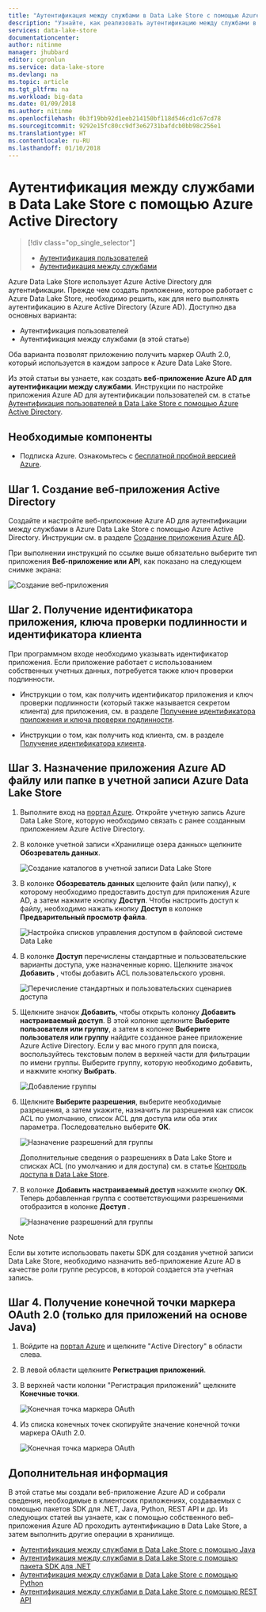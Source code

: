 ```yaml
---
title: "Аутентификация между службами в Data Lake Store с помощью Azure Active Directory | Документация Майкрософт"
description: "Узнайте, как реализовать аутентификацию между службами в Data Lake Store с помощью Azure Active Directory."
services: data-lake-store
documentationcenter: 
author: nitinme
manager: jhubbard
editor: cgronlun
ms.service: data-lake-store
ms.devlang: na
ms.topic: article
ms.tgt_pltfrm: na
ms.workload: big-data
ms.date: 01/09/2018
ms.author: nitinme
ms.openlocfilehash: 0b3f19bb92d1eeb214150bf118d546cd1c67cd78
ms.sourcegitcommit: 9292e15fc80cc9df3e62731bafdcb0bb98c256e1
ms.translationtype: HT
ms.contentlocale: ru-RU
ms.lasthandoff: 01/10/2018
---
```

# <a name="service-to-service-authentication-with-data-lake-store-using-azure-active-directory"></a>Аутентификация между службами в Data Lake Store с помощью Azure Active Directory
> [!div class="op_single_selector"]
> * [Аутентификация пользователей](data-lake-store-end-user-authenticate-using-active-directory.md)
> * [Аутентификация между службами](data-lake-store-service-to-service-authenticate-using-active-directory.md)
> 
>  

Azure Data Lake Store использует Azure Active Directory для аутентификации. Прежде чем создать приложение, которое работает с Azure Data Lake Store, необходимо решить, как для него выполнять аутентификацию в Azure Active Directory (Azure AD). Доступно два основных варианта:

* Аутентификация пользователей 
* Аутентификация между службами (в этой статье) 

Оба варианта позволят приложению получить маркер OAuth 2.0, который используется в каждом запросе к Azure Data Lake Store.

Из этой статьи вы узнаете, как создать **веб-приложение Azure AD для аутентификации между службами**. Инструкции по настройке приложения Azure AD для аутентификации пользователей см. в статье [Аутентификация пользователей в Data Lake Store с помощью Azure Active Directory](data-lake-store-end-user-authenticate-using-active-directory.md).

## <a name="prerequisites"></a>Необходимые компоненты
* Подписка Azure. Ознакомьтесь с [бесплатной пробной версией Azure](https://azure.microsoft.com/pricing/free-trial/).

## <a name="step-1-create-an-active-directory-web-application"></a>Шаг 1. Создание веб-приложения Active Directory

Создайте и настройте веб-приложение Azure AD для аутентификации между службами в Azure Data Lake Store с помощью Azure Active Directory. Инструкции см. в разделе [Создание приложения Azure AD](../azure-resource-manager/resource-group-create-service-principal-portal.md).

При выполнении инструкций по ссылке выше обязательно выберите тип приложения **Веб-приложение или API**, как показано на следующем снимке экрана:

![Создание веб-приложения](./media/data-lake-store-authenticate-using-active-directory/azure-active-directory-create-web-app.png "Создание веб-приложения")

## <a name="step-2-get-application-id-authentication-key-and-tenant-id"></a>Шаг 2. Получение идентификатора приложения, ключа проверки подлинности и идентификатора клиента
При программном входе необходимо указывать идентификатор приложения. Если приложение работает с использованием собственных учетных данных, потребуется также ключ проверки подлинности.

* Инструкции о том, как получить идентификатор приложения и ключ проверки подлинности (который также называется секретом клиента) для приложения, см. в разделе [Получение идентификатора приложения и ключа проверки подлинности](../azure-resource-manager/resource-group-create-service-principal-portal.md#get-application-id-and-authentication-key).

* Инструкции о том, как получить код клиента, см. в разделе [Получение идентификатора клиента](../azure-resource-manager/resource-group-create-service-principal-portal.md#get-tenant-id).

## <a name="step-3-assign-the-azure-ad-application-to-the-azure-data-lake-store-account-file-or-folder"></a>Шаг 3. Назначение приложения Azure AD файлу или папке в учетной записи Azure Data Lake Store


1. Выполните вход на [портал Azure](https://portal.azure.com). Откройте учетную запись Azure Data Lake Store, которую необходимо связать с ранее созданным приложением Azure Active Directory.
2. В колонке учетной записи «Хранилище озера данных» щелкните **Обозреватель данных**.
   
    ![Создание каталогов в учетной записи Data Lake Store](./media/data-lake-store-authenticate-using-active-directory/adl.start.data.explorer.png "Создание каталогов в учетной записи Data Lake")
3. В колонке **Обозреватель данных** щелкните файл (или папку), к которому необходимо предоставить доступ для приложения Azure AD, а затем нажмите кнопку **Доступ**. Чтобы настроить доступ к файлу, необходимо нажать кнопку **Доступ** в колонке **Предварительный просмотр файла**.
   
    ![Настройка списков управления доступом в файловой системе Data Lake](./media/data-lake-store-authenticate-using-active-directory/adl.acl.1.png "Настройка списков управления доступом в файловой системе Data Lake")
4. В колонке **Доступ** перечислены стандартные и пользовательские варианты доступа, уже назначенные корню. Щелкните значок **Добавить** , чтобы добавить ACL пользовательского уровня.
   
    ![Перечисление стандартных и пользовательских сценариев доступа](./media/data-lake-store-authenticate-using-active-directory/adl.acl.2.png "Перечисление стандартных и пользовательских сценариев доступа")
5. Щелкните значок **Добавить**, чтобы открыть колонку **Добавить настраиваемый доступ**. В этой колонке щелкните **Выберите пользователя или группу**, а затем в колонке **Выберите пользователя или группу** найдите созданное ранее приложение Azure Active Directory. Если у вас много групп для поиска, воспользуйтесь текстовым полем в верхней части для фильтрации по имени группы. Выберите группу, которую необходимо добавить, и нажмите кнопку **Выбрать**.
   
    ![Добавление группы](./media/data-lake-store-authenticate-using-active-directory/adl.acl.3.png "Добавление группы")
6. Щелкните **Выберите разрешения**, выберите необходимые разрешения, а затем укажите, назначить ли разрешения как список ACL по умолчанию, список ACL для доступа или оба этих параметра. Последовательно выберите **ОК**.
   
    ![Назначение разрешений для группы](./media/data-lake-store-authenticate-using-active-directory/adl.acl.4.png "Назначение разрешений для группы")
   
    Дополнительные сведения о разрешениях в Data Lake Store и списках ACL (по умолчанию и для доступа) см. в статье [Контроль доступа в Data Lake Store](data-lake-store-access-control.md).
7. В колонке **Добавить настраиваемый доступ** нажмите кнопку **ОК**. Теперь добавленная группа с соответствующими разрешениями отобразится в колонке **Доступ** .
   
    ![Назначение разрешений для группы](./media/data-lake-store-authenticate-using-active-directory/adl.acl.5.png "Назначение разрешений для группы")

> [!NOTE]
> Если вы хотите использовать пакеты SDK для создания учетной записи Data Lake Store, необходимо назначить веб-приложение Azure AD в качестве роли группе ресурсов, в которой создается эта учетная запись.
> 
>

## <a name="step-4-get-the-oauth-20-token-endpoint-only-for-java-based-applications"></a>Шаг 4. Получение конечной точки маркера OAuth 2.0 (только для приложений на основе Java)

1. Войдите на [портал Azure](https://portal.azure.com) и щелкните "Active Directory" в области слева.

2. В левой области щелкните **Регистрация приложений**.

3. В верхней части колонки "Регистрация приложений" щелкните **Конечные точки**.

    ![Конечная точка маркера OAuth](./media/data-lake-store-authenticate-using-active-directory/oauth-token-endpoint.png "OAuth token endpoint")

4. Из списка конечных точек скопируйте значение конечной точки маркера OAuth 2.0.

    ![Конечная точка маркера OAuth](./media/data-lake-store-authenticate-using-active-directory/oauth-token-endpoint-1.png "OAuth token endpoint")   

## <a name="next-steps"></a>Дополнительная информация
В этой статье мы создали веб-приложение Azure AD и собрали сведения, необходимые в клиентских приложениях, создаваемых с помощью пакетов SDK для .NET, Java, Python, REST API и др. Из следующих статей вы узнаете, как с помощью собственного веб-приложения Azure AD проходить аутентификацию в Data Lake Store, а затем выполнить другие операции в хранилище.

* [Аутентификация между службами в Data Lake Store с помощью Java](data-lake-store-service-to-service-authenticate-java.md)
* [Аутентификация между службами в Data Lake Store с помощью пакета SDK для .NET](data-lake-store-service-to-service-authenticate-net-sdk.md)
* [Аутентификация между службами в Data Lake Store с помощью Python](data-lake-store-service-to-service-authenticate-python.md)
* [Аутентификация между службами в Data Lake Store с помощью REST API](data-lake-store-service-to-service-authenticate-rest-api.md)


